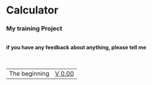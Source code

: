 # Calculator
<h3> My training Project </h3>
<br>
<b> if you have any feedback about anything, please tell me </b>
<br>
<br>
<br>
<table>
<tr>
<td>
The beginning
</td>
<td>
<a href= "https://github.com/abdallahatf/Calculator/blob/main/Calculator%20in%20Python.py"> V 0.00 </a>
</td>
</tr>
